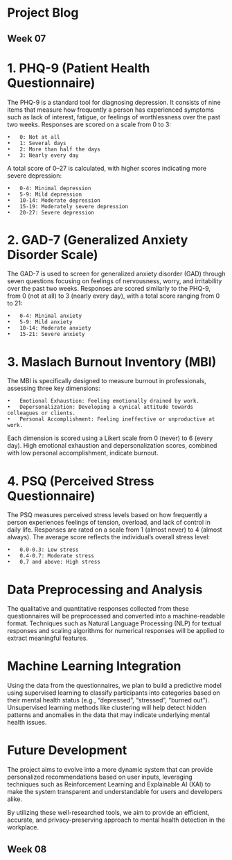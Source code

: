 # Project Blog

## Week 07
# 1. PHQ-9 (Patient Health Questionnaire)

The PHQ-9 is a standard tool for diagnosing depression. It consists of nine items that measure how frequently a person has experienced symptoms such as lack of interest, fatigue, or feelings of worthlessness over the past two weeks. Responses are scored on a scale from 0 to 3:

	•	0: Not at all
	•	1: Several days
	•	2: More than half the days
	•	3: Nearly every day

A total score of 0–27 is calculated, with higher scores indicating more severe depression:

	•	0-4: Minimal depression
	•	5-9: Mild depression
	•	10-14: Moderate depression
	•	15-19: Moderately severe depression
	•	20-27: Severe depression

# 2. GAD-7 (Generalized Anxiety Disorder Scale)

The GAD-7 is used to screen for generalized anxiety disorder (GAD) through seven questions focusing on feelings of nervousness, worry, and irritability over the past two weeks. Responses are scored similarly to the PHQ-9, from 0 (not at all) to 3 (nearly every day), with a total score ranging from 0 to 21:

	•	0-4: Minimal anxiety
	•	5-9: Mild anxiety
	•	10-14: Moderate anxiety
	•	15-21: Severe anxiety

# 3. Maslach Burnout Inventory (MBI)

The MBI is specifically designed to measure burnout in professionals, assessing three key dimensions:

	•	Emotional Exhaustion: Feeling emotionally drained by work.
	•	Depersonalization: Developing a cynical attitude towards colleagues or clients.
	•	Personal Accomplishment: Feeling ineffective or unproductive at work.

Each dimension is scored using a Likert scale from 0 (never) to 6 (every day). High emotional exhaustion and depersonalization scores, combined with low personal accomplishment, indicate burnout.

# 4. PSQ (Perceived Stress Questionnaire)

The PSQ measures perceived stress levels based on how frequently a person experiences feelings of tension, overload, and lack of control in daily life. Responses are rated on a scale from 1 (almost never) to 4 (almost always). The average score reflects the individual’s overall stress level:

	•	0.0-0.3: Low stress
	•	0.4-0.7: Moderate stress
	•	0.7 and above: High stress

# Data Preprocessing and Analysis

The qualitative and quantitative responses collected from these questionnaires will be preprocessed and converted into a machine-readable format. Techniques such as Natural Language Processing (NLP) for textual responses and scaling algorithms for numerical responses will be applied to extract meaningful features.

# Machine Learning Integration

Using the data from the questionnaires, we plan to build a predictive model using supervised learning to classify participants into categories based on their mental health status (e.g., “depressed”, “stressed”, “burned out”). Unsupervised learning methods like clustering will help detect hidden patterns and anomalies in the data that may indicate underlying mental health issues.

# Future Development

The project aims to evolve into a more dynamic system that can provide personalized recommendations based on user inputs, leveraging techniques such as Reinforcement Learning and Explainable AI (XAI) to make the system transparent and understandable for users and developers alike.

By utilizing these well-researched tools, we aim to provide an efficient, accurate, and privacy-preserving approach to mental health detection in the workplace.


## Week 08
